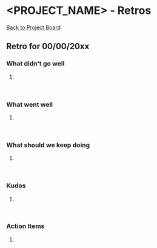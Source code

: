 
# <PROJECT_NAME> - Retros

[Back to Project Board](./BOARD.md)

## Retro for 00/00/20xx

### What didn't go well
1.
<br>

### What went well
1.
<br>

### What should we keep doing
1.
<br>

### Kudos
1.
<br>

### Action Items
1.
<br>